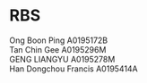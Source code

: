 # RBS

Ong Boon Ping A0195172B<br/>
Tan Chin Gee A0195296M<br/>
GENG LIANGYU A0195278M<br/>
Han Dongchou Francis A0195414A
